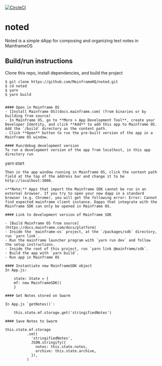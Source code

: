 [![CircleCI](https://circleci.com/gh/MainframeHQ/noted.svg?style=svg)](https://circleci.com/gh/MainframeHQ/noted)
# noted
Noted is a simple dApp for composing and organizing text notes in MainframeOS

## Build/run instructions
Clone this repo, install dependencies, and build the project

    $ git clone https://github.com/MainframeHQ/noted.git
    $ cd noted
    $ yarn
    $ yarn build
```

#### Open in Mainframe OS
- [Install Mainframe OS](docs.mainframe.com) (from binaries or by building from source)
- In Mainframe OS, go to **More > App Development Tool**, create your Developer Identity, and click **Add** to add this app to Mainframe OS. Add the `/build` directory as the content path.
- Click **Open** button to run the pre-built version of the app in a Mainframe OS window.

#### Run/debug development version
To run a development version of the app from localhost, in this app directory run
```
yarn start
```
Then in the app window running in Mainframe OS, click the content path field at the top of the address bar and change it to be http://localhost:3000.

>**Note:** Apps that import the Mainframe SDK cannot be run in an external browser. If you try to open your new dapp in a standard browser (e.g. Chrome), you will get the following error: Error: Cannot find expected mainframe client instance. Dapps that integrate with the Mainframe SDK can only be opened in Mainframe OS.

#### Link to development version of Mainframe SDK

- [Build Mainframe OS from source](https://docs.mainframe.com/docs/platform)
- Inside the `mainframe-os` project, at the `/packages/sdk` directory, run `yarn link`.
- Run the mainframe launcher program with `yarn run dev` and follow the setup instructions.
- Inside the root of this project, run `yarn link @mainframe/sdk`.
- Build the app with `yarn build`.
- Run app in Mainframe OS

#### Instantiate new MainframeSDK object
In App.js:

    state: State = {
    mf: new MainframeSDK()
    }

#### Get Notes stored on Swarm

In App.js `getNotes()`:

    this.state.mf.storage.get('stringifiedNotes')

#### Save Notes to Swarm

this.state.mf.storage
          .set(
            'stringifiedNotes',
            JSON.stringify({
              notes: this.state.notes,
              archive: this.state.archive,
            }),
          )
